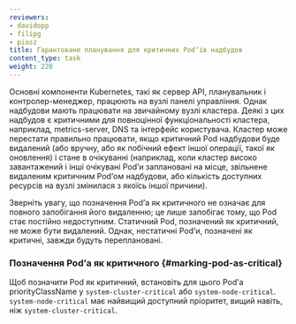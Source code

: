 ```yaml
---
reviewers:
- davidopp
- filipg
- piosz
title: Гарантоване планування для критичних Podʼів надбудов
content_type: task
weight: 220
---
```


<!-- overview -->

Основні компоненти Kubernetes, такі як сервер API, планувальник і контролер-менеджер, працюють на вузлі панелі управління. Однак надбудови мають працювати на звичайному вузлі кластера. Деякі з цих надбудов є критичними для повноцінної функціональності кластера, наприклад, metrics-server, DNS та інтерфейс користувача. Кластер може перестати правильно працювати, якщо критичний Pod надбудови буде видалений (або вручну, або як побічний ефект іншої операції, такої як оновлення) і стане в очікуванні (наприклад, коли кластер високо завантажений і інші очікувані Podʼи заплановані на місце, звільнене видаленим критичним Podʼом надбудови, або кількість доступних ресурсів на вузлі змінилася з якоїсь іншої причини).

Зверніть увагу, що позначення Podʼа як критичного не означає для повного запобігання його видаленню; це лише запобігає тому, що Pod стає постійно недоступним. Статичний Pod, позначений як критичний, не може бути видалений. Однак, нестатичні Podʼи, позначені як критичні, завжди будуть переплановані.

<!-- body -->

### Позначення Podʼа як критичного {#marking-pod-as-critical}

Щоб позначити Pod як критичний, встановіть для цього Podʼа priorityClassName у `system-cluster-critical` або `system-node-critical`. `system-node-critical` має найвищий доступний пріоритет, вищий навіть, ніж `system-cluster-critical`.
